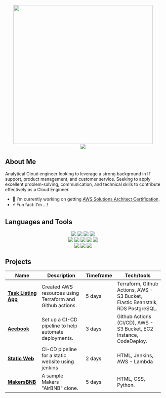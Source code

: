 <!--
**codesfromtobi/codesfromtobi** is a ✨ _special_ ✨ repository because its `README.md` (this file) appears on your GitHub profile.

Here are some ideas to get you started:

- 🔭 I’m currently working on ...
- 🌱 I’m currently learning ...
- 👯 I’m looking to collaborate on ...
- 🤔 I’m looking for help with ...
- 💬 Ask me about ...
- 📫 How to reach me: ...
- 😄 Pronouns: ...
- ⚡ Fun fact: ...
-->
<div align="center">
  <img src="https://imgur.com/LiNc9Xk.png"width="450">
</div>

<div align="center">
  <a href="https://linkedin.com/in/tobiii"><img src="https://img.shields.io/badge/LinkedIn-0077B5?style=for-the-badge&logo=linkedin&logoColor=white"></a>
</div>


About Me
-------------

Analytical Cloud engineer looking to leverage a strong background in IT support, product management, and customer service. Seeking to apply excellent problem-solving, communication, and technical skills to contribute effectively as a Cloud Engineer.

- 🔭 I’m currently working on getting [AWS Solutions Architect Certification](https://aws.amazon.com/certification/certified-solutions-architect-associate/).
- ⚡ Fun fact: I'm ...!


Languages and Tools
-------------

<p>
<div align="center">
  <img src="https://img.shields.io/badge/-HTML-FF5733?style=for-the-badge&logo=html5&logoColor=FF5733&labelColor=282828">
  <img src="https://img.shields.io/badge/-CSS-559DFF?style=for-the-badge&logo=css3&logoColor=559DFF&labelColor=282828">
  <img src="https://img.shields.io/badge/-Python-3776AB?style=for-the-badge&logo=python&logoColor=3776AB&labelColor=282828">
  <img src="https://img.shields.io/badge/-Javascript-f7e968?style=for-the-badge&logo=javascript&logoColor=f7e968&labelColor=282828"><br>
  
  <img src="https://img.shields.io/badge/-Kubernetes-326CE5?style=for-the-badge&logo=kubernetes&logoColor=326CE5&labelColor=282828">
  <img src="https://img.shields.io/badge/-Terraform-7B42BC?style=for-the-badge&logo=terraform&logoColor=7B42BC&labelColor=282828">
  <img src="https://img.shields.io/badge/-AWS-FF9900?style=for-the-badge&logo=amazon-aws&logoColor=FF9900&labelColor=282828">
  <img src="https://img.shields.io/badge/-Docker-2496ED?style=for-the-badge&logo=docker&logoColor=2496ED&labelColor=282828">
  <img src="https://img.shields.io/badge/-Jenkins-D3D7D9?style=for-the-badge&logo=jenkins&logoColor=D3D7D9&labelColor=282828"><br>
  
  <img src="https://img.shields.io/badge/-MongoDB-51A940?style=for-the-badge&logo=mongodb&logoColor=51A940&labelColor=282828">
  <img src="https://img.shields.io/badge/-Github Actions-4391D6?style=for-the-badge&logo=githubactions&logoColor=4391D6&labelColor=282828">
  <img src="https://img.shields.io/badge/-PostgreSQL-3b3938?style=for-the-badge&logo=postgresql&logoColor=faf2ed&labelColor=282828"><br>
</div>
</p>

Projects
-------

| Name                         | Description       | Timeframe | Tech/tools        |
| ---------------------------- | ----------------- | ----------- | ----------------- |
| [**Task Listing App**](https://github.com/codesfromtobi/task-listing-app-aws) | Created AWS resources using Terraform and Github actions. | 5 days | Terraform, Github Actions, AWS - S3 Bucket, Elastic Beanstalk, RDS PostgreSQL. |
| [**Acebook**](https://github.com/codesfromtobi/acebook-earth)  | Set up a CI-CD pipeline to help automate deployments. | 3 days | Github Actions (CI/CD), AWS - S3 Bucket, EC2 Instance, CodeDeploy. |
| [**Static Web**](https://github.com/codesfromtobi/static-web) | CI-CD pipeline for a static website using jenkins | 2 days | HTML, Jenkins, AWS - Lambda |
| [**MakersBNB**](https://github.com/JJ2902/makersbnb-python-seed) | A sample Makers "AirBNB" clone. | 5 days | HTML, CSS, Python. |
